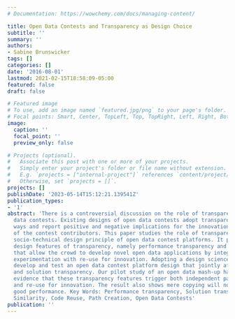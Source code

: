 ```yaml
---
# Documentation: https://wowchemy.com/docs/managing-content/

title: Open Data Contests and Transparency as Design Choice
subtitle: ''
summary: ''
authors:
- Sabine Brunswicker
tags: []
categories: []
date: '2016-08-01'
lastmod: 2021-02-15T18:58:09-05:00
featured: false
draft: false

# Featured image
# To use, add an image named `featured.jpg/png` to your page's folder.
# Focal points: Smart, Center, TopLeft, Top, TopRight, Left, Right, BottomLeft, Bottom, BottomRight.
image:
  caption: ''
  focal_point: ''
  preview_only: false

# Projects (optional).
#   Associate this post with one or more of your projects.
#   Simply enter your project's folder or file name without extension.
#   E.g. `projects = ["internal-project"]` references `content/project/deep-learning/index.md`.
#   Otherwise, set `projects = []`.
projects: []
publishDate: '2023-05-14T15:12:21.139541Z'
publication_types:
- '1'
abstract: 'There is a controversial discussion on the role of transparency in open
  data contests. Existing designs of open data contests adopt transparency in different
  ways and report positive and negative implications for the innovation productivity
  of the contest contributors. This paper studies the role of transparency as an essential
  socio-technical design principle of open data contest platforms. It proposes two
  design features of transparency, namely performance transparency and solution transparency
  that allow the crowd to develop novel open data applications by integrating entrepreneurial
  experimentation with re-use for innovation. Adopting a design science method, we
  develop and test an open data contest platform design that jointly affords performance
  and solution transparency. Our pilot study of an open data mash-up hackathon provides
  evidence that these transparency features trigger both independent path creation
  and re-use for innovation. The result also shows mere copying will not result in
  good performance. Key Words: Performance transparency, Solution transparency, Technology
  Similarity, Code Reuse, Path Creation, Open Data Contests'
publication: ''
---
```

